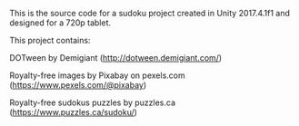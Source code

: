 This is the source code for a sudoku project created in Unity 2017.4.1f1 and designed for a 720p tablet.

This project contains:

DOTween by Demigiant (http://dotween.demigiant.com/)

Royalty-free images by Pixabay on pexels.com (https://www.pexels.com/@pixabay)

Royalty-free sudokus puzzles by puzzles.ca (https://www.puzzles.ca/sudoku/)
